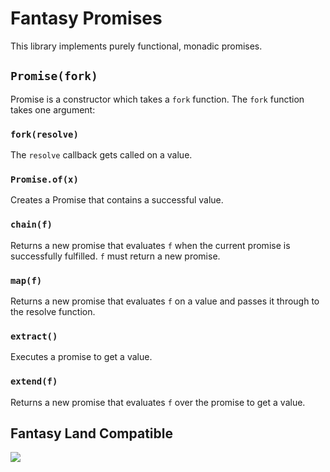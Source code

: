 # Fantasy Promises

This library implements purely functional, monadic promises.

## `Promise(fork)`

Promise is a constructor which takes a `fork` function. The `fork`
function takes one argument:

### `fork(resolve)`

The `resolve` callback gets called on a value.

### `Promise.of(x)`

Creates a Promise that contains a successful value.

### `chain(f)`

Returns a new promise that evaluates `f` when the current promise
is successfully fulfilled. `f` must return a new promise.

### `map(f)`

Returns a new promise that evaluates `f` on a value and passes it
through to the resolve function.

### `extract()`

Executes a promise to get a value.

### `extend(f)`

Returns a new promise that evaluates `f` over the promise to get a
value.

## Fantasy Land Compatible

[
  ![](https://raw.github.com/pufuwozu/fantasy-land/master/logo.png)
](https://github.com/pufuwozu/fantasy-land)
